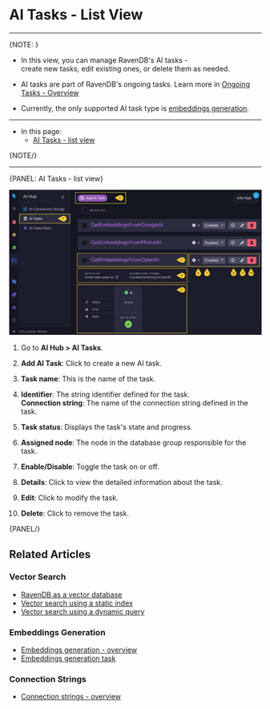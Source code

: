 # AI Tasks - List View
---

{NOTE: }

* In this view, you can manage RavenDB's AI tasks -  
  create new tasks, edit existing ones, or delete them as needed.

* AI tasks are part of RavenDB's ongoing tasks. Learn more in [Ongoing Tasks - Overview](../studio/database/tasks/ongoing-tasks/general-info)

* Currently, the only supported AI task type is [embeddings generation](../ai-integration/generating-embeddings/overview).

---

* In this page:
  * [AI Tasks - list view](../ai-integration/ai-tasks-list-view#ai-tasks---list-view)

{NOTE/}

---

{PANEL: AI Tasks - list view}

![AI tasks list view](images/ai-tasks-list-view.png "AI Tasks - list view")

1. Go to **AI Hub > AI Tasks**.

2. **Add AI Task**: Click to create a new AI task.

3. **Task name**: This is the name of the task.

4. **Identifier**: The string identifier defined for the task.  
   **Connection string**: The name of the connection string defined in the task.

5. **Task status**: Displays the task's state and progress.

6. **Assigned node**: The node in the database group responsible for the task.

7. **Enable/Disable**: Toggle the task on or off.

8. **Details**: Click to view the detailed information about the task.

9. **Edit**: Click to modify the task.

10. **Delete**: Click to remove the task.

{PANEL/}

## Related Articles

### Vector Search

- [RavenDB as a vector database](../ai-integration/vector-search/ravendb-as-vector-database)
- [Vector search using a static index](../ai-integration/vector-search/vector-search-using-static-index)
- [Vector search using a dynamic query](../ai-integration/vector-search/vector-search-using-dynamic-query)

### Embeddings Generation

- [Embeddings generation - overview](../ai-integration/generating-embeddings/overview)
- [Embeddings generation task](../ai-integration/generating-embeddings/embeddings-generation-task)

### Connection Strings

- [Connection strings - overview](../ai-integration/connection-strings/connection-strings-overview)
